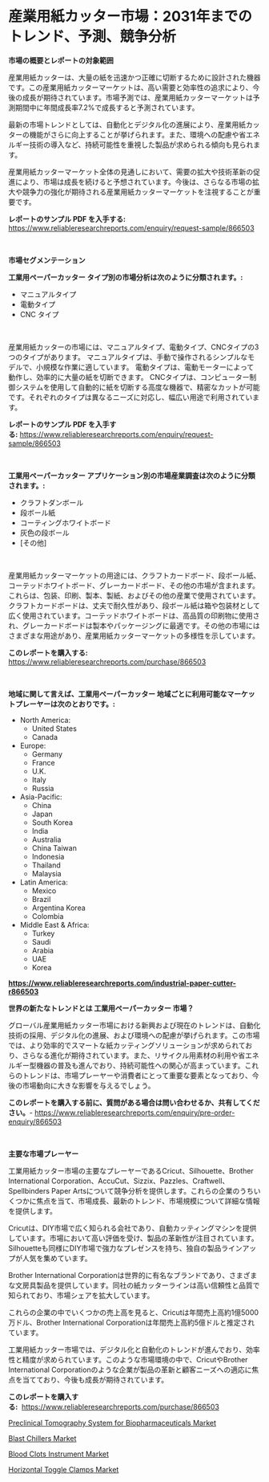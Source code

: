 <p><h1>産業用紙カッター市場：2031年までのトレンド、予測、競争分析</h1></p><p><strong>市場の概要とレポートの対象範囲</strong></p>
<p><p>産業用紙カッターは、大量の紙を迅速かつ正確に切断するために設計された機器です。この産業用紙カッターマーケットは、高い需要と効率性の追求により、今後の成長が期待されています。市場予測では、産業用紙カッターマーケットは予測期間中に年間成長率7.2%で成長すると予測されています。</p><p>最新の市場トレンドとしては、自動化とデジタル化の進展により、産業用紙カッターの機能がさらに向上することが挙げられます。また、環境への配慮や省エネルギー技術の導入など、持続可能性を重視した製品が求められる傾向も見られます。</p><p>産業用紙カッターマーケット全体の見通しにおいて、需要の拡大や技術革新の促進により、市場は成長を続けると予想されています。今後は、さらなる市場の拡大や競争力の強化が期待される産業用紙カッターマーケットを注視することが重要です。</p></p>
<p><strong>レポートのサンプル PDF を入手する:</strong> <a href="https://www.reliableresearchreports.com/enquiry/request-sample/866503">https://www.reliableresearchreports.com/enquiry/request-sample/866503</a></p>
<p>&nbsp;</p>
<p><strong>市場セグメンテーション</strong></p>
<p><strong>工業用ペーパーカッター タイプ別の市場分析は次のように分類されます。:</strong></p>
<p><ul><li>マニュアルタイプ</li><li>電動タイプ</li><li>CNC タイプ</li></ul></p>
<p>&nbsp;</p>
<p><p>産業用紙カッターの市場には、マニュアルタイプ、電動タイプ、CNCタイプの3つのタイプがあります。 マニュアルタイプは、手動で操作されるシンプルなモデルで、小規模な作業に適しています。 電動タイプは、電動モーターによって動作し、効率的に大量の紙を切断できます。 CNCタイプは、コンピューター制御システムを使用して自動的に紙を切断する高度な機器で、精密なカットが可能です。それぞれのタイプは異なるニーズに対応し、幅広い用途で利用されています。</p></p>
<p><strong>レポートのサンプル PDF を入手する:</strong>&nbsp;<a href="https://www.reliableresearchreports.com/enquiry/request-sample/866503">https://www.reliableresearchreports.com/enquiry/request-sample/866503</a></p>
<p>&nbsp;</p>
<p><strong> 工業用ペーパーカッター アプリケーション別の市場産業調査は次のように分類されます。:</strong></p>
<p><ul><li>クラフトダンボール</li><li>段ボール紙</li><li>コーティングホワイトボード</li><li>灰色の段ボール</li><li>[その他]</li></ul></p>
<p>&nbsp;</p>
<p><p>産業用紙カッターマーケットの用途には、クラフトカードボード、段ボール紙、コーテッドホワイトボード、グレーカードボード、その他の市場が含まれます。これらは、包装、印刷、製本、製紙、およびその他の産業で使用されています。クラフトカードボードは、丈夫で耐久性があり、段ボール紙は箱や包装材として広く使用されています。コーテッドホワイトボードは、高品質の印刷物に使用され、グレーカードボードは製本やパッケージングに最適です。その他の市場にはさまざまな用途があり、産業用紙カッターマーケットの多様性を示しています。</p></p>
<p><strong>このレポートを購入する:</strong>&nbsp; <a href="https://www.reliableresearchreports.com/purchase/866503">https://www.reliableresearchreports.com/purchase/866503</a></p>
<p>&nbsp;</p>
<p><strong>地域に関して言えば、工業用ペーパーカッター 地域ごとに利用可能なマーケットプレーヤーは次のとおりです。:</strong></p>
<p><ul>
    <li>
        North America:
        <ul>
            <li>United States</li>
            <li>Canada</li>
        </ul>
    </li>
    <li>
        Europe:
        <ul>
            <li>Germany</li>
            <li>France</li>
            <li>U.K.</li>
            <li>Italy</li>
            <li>Russia</li>
        </ul>
    </li>
    <li>
        Asia-Pacific:
        <ul>
            <li>China</li>
            <li>Japan</li>
            <li>South Korea</li>
            <li>India</li>
            <li>Australia</li>
            <li>China Taiwan</li>
            <li>Indonesia</li>
            <li>Thailand</li>
            <li>Malaysia</li>
        </ul>
    </li>
    <li>
        Latin America:
        <ul>
            <li>Mexico</li>
            <li>Brazil</li>
            <li>Argentina Korea</li>
            <li>Colombia</li>
        </ul>
    </li>
    <li>
        Middle East & Africa:
        <ul>
            <li>Turkey</li>
            <li>Saudi</li>
            <li>Arabia</li>
            <li>UAE</li>
            <li>Korea</li>
        </ul>
    </li>
    </ul></p>
<p><strong><a href="https://www.reliableresearchreports.com/industrial-paper-cutter-r866503">https://www.reliableresearchreports.com/industrial-paper-cutter-r866503</a></strong>&nbsp;</p>
<p><strong>世界の新たなトレンドとは 工業用ペーパーカッター 市場？</strong></p>
<p><p>グローバル産業用紙カッター市場における新興および現在のトレンドは、自動化技術の採用、デジタル化の進展、および環境への配慮が挙げられます。この市場では、より効率的でスマートな紙カッティングソリューションが求められており、さらなる進化が期待されています。また、リサイクル用素材の利用や省エネルギー型機器の普及も進んでおり、持続可能性への関心が高まっています。これらのトレンドは、市場プレーヤーや消費者にとって重要な要素となっており、今後の市場動向に大きな影響を与えるでしょう。</p></p>
<p><strong>このレポートを購入する前に、質問がある場合は問い合わせるか、共有してください。</strong>- <a href="https://www.reliableresearchreports.com/enquiry/pre-order-enquiry/866503">https://www.reliableresearchreports.com/enquiry/pre-order-enquiry/866503</a></p>
<p>&nbsp;</p>
<p><strong>主要な市場プレーヤー</strong></p>
<p><p>工業用紙カッター市場の主要なプレーヤーであるCricut、Silhouette、Brother International Corporation、AccuCut、Sizzix、Pazzles、Craftwell、Spellbinders Paper Artsについて競争分析を提供します。これらの企業のうちいくつかに焦点を当て、市場成長、最新のトレンド、市場規模について詳細な情報を提供します。</p><p>Cricutは、DIY市場で広く知られる会社であり、自動カッティングマシンを提供しています。市場において高い評価を受け、製品の革新性が注目されています。Silhouetteも同様にDIY市場で強力なプレゼンスを持ち、独自の製品ラインアップが人気を集めています。</p><p>Brother International Corporationは世界的に有名なブランドであり、さまざまな文房具製品を提供しています。同社の紙カッターラインは高い信頼性と品質で知られており、市場シェアを拡大しています。</p><p>これらの企業の中でいくつかの売上高を見ると、Cricutは年間売上高約1億5000万ドル、Brother International Corporationは年間売上高約5億ドルと推定されています。</p><p>工業用紙カッター市場では、デジタル化と自動化のトレンドが進んでおり、効率性と精度が求められています。このような市場環境の中で、CricutやBrother International Corporationのような企業が製品の革新と顧客ニーズへの適応に焦点を当てており、今後も成長が期待されています。</p></p>
<p><strong>このレポートを購入する:</strong>&nbsp;&nbsp;<a href="https://www.reliableresearchreports.com/purchase/866503">https://www.reliableresearchreports.com/purchase/866503</a></p>
<p><p><a href="https://ivy-potential-64b.notion.site/Preclinical-Tomography-System-for-Biopharmaceuticals-Market-Analysis-Its-CAGR-Market-Segmentation--d0b0dc1fc10e4816a27d2a84cb4927e1">Preclinical Tomography System for Biopharmaceuticals Market</a></p><p><a href="https://view.publitas.com/reportprime-1/blast-chillers-market-analysis-and-sze-forecasted-for-period-from-2024-to-2031/">Blast Chillers Market</a></p><p><a href="https://five-trouble-98a.notion.site/Blood-Clots-Instrument-Market-Size-Reveals-the-Best-Marketing-Channels-In-Global-Industry-60a990200cd94b2fb0bb3eb8c689c7cf">Blood Clots Instrument Market</a></p><p><a href="https://github.com/RoccoManning/Market-Research-Report-List-4/blob/main/horizontal-toggle-clamps-market.md">Horizontal Toggle Clamps Market</a></p></p>